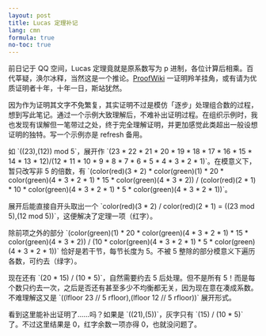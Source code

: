 ```yaml
---
layout: post
title: Lucas 定理补记
lang: cmn
formula: true
no-toc: true
---
```


前日记于 QQ 空间，Lucas 定理竟就是原系数写为 p 进制，各位计算后相乘。百代莘疑，涣尔冰释，当然这是一个推论。[ProofWiki](https://proofwiki.org/wiki/Lucas's_Theorem) 一证明羚羊挂角，或有请为优质证明者十年，十年一日，斯站犹然。

<!--more-->

因为作为证明其文字不免繁复，其实证明不过是模仿「逐步」处理组合数的过程，想到写此笔记。通过一个示例大致理解后，不难补出证明过程。在组织示例时，我也发现有误解但一笔带过之处，终于完全理解证明，并更加感觉此类超出一般设想证明的独特。写一个示例亦是 refresh 备用。

如 \`((23),(12)) mod 5\`，展开作 \`(23 * 22 * 21 * 20 * 19 * 18 * 17 * 16 * 15 * 14 * 13 * 12)/(12 * 11 * 10 * 9 * 8 * 7 * 6 * 5 * 4 * 3 * 2 * 1)\`。在模意义下，暂只改写非 5 的倍数，有 \`(color(red)(3 * 2) * color(green)(1) * 20 * color(green)(4 * 3 * 2 * 1) * 15 * color(green)(4 * 3 * 2)) / (color(red)(2 * 1) * 10 * color(green)(4 * 3 * 2 * 1) * 5 * color(green)(4 * 3 * 2 * 1))\`。

展开后能直接自开头取出一个 \`color(red)(3 * 2) / color(red)(2 * 1) = ((23 mod 5),(12 mod 5))\`，这便解决了定理一项（红字）。

除前项之外的部分 \`(color(green)(1) * 20 * color(green)(4 * 3 * 2 * 1) * 15 * color(green)(4 * 3 * 2)) / (10 * color(green)(4 * 3 * 2 * 1) * 5 * color(green)(4 * 3 * 2 * 1))\` 恰好是若干节，每节长度为 5。不被 5 整除的部分模意义下遍历各数，可约去（绿字）。

现在还有 \`(20 * 15) / (10 * 5)\`，自然需要约去 5 后处理。但不是所有 5！而是每个数只约去一次，之后是否还有甚至多少不均衡都无关，因为现在意在凑成系数。不难理解这又是 \`((lfloor 23 // 5 rfloor),(lfloor 12 // 5 rfloor))\` 展开形式。

看到这里能补出证明了……吗？如果是 \`((21),(5))\`，灰字只有 \`(15) / (10 * 5)\` 了。不过这里结果是 0，红字余数一项亦得 0，也就没问题了。

